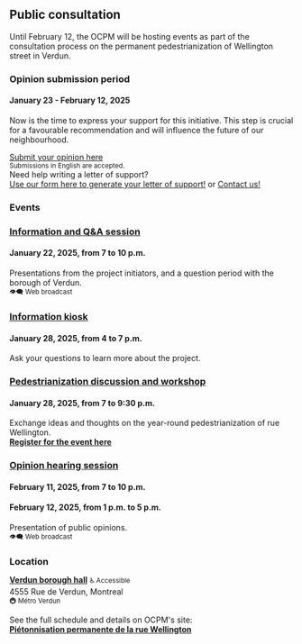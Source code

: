 ## Public consultation

Until February 12, the OCPM will be hosting events as part of the consultation process on the permanent pedestrianization of Wellington street in Verdun.

### Opinion submission period

#### January 23 - February 12, 2025

Now is the time to express your support for this initiative.
This step is crucial for a favourable recommendation and will influence the future of our neighbourhood.

<a class="button" href="https://ocpm.qc.ca/fr/wellington/inscription" target="_blank">Submit your opinion here</a>  
<small>Submissions in English are accepted.</small>  
Need help writing a letter of support?   
[Use our form here to generate your letter of support!](/en/write-a-letter) or 
[Contact us!](mailto:allo@lawellpietonne.com?subject=Letter%20of%20support)

<h3 style="margin-block-end: 0.5em;">Events</h3>  

### <a href="https://ocpm.qc.ca/fr/wellington#:~:text=2025-,S%C3%A9ance,questions%2Dr%C3%A9ponses" target="_blank" rel="noopeners">Information and Q&A session</a>

#### January 22, 2025, from 7 to 10 p.m.

Presentations from the project initiators, and a question period with the borough of Verdun.  
<small>👁️‍🗨️ Web broadcast</small>

### <a href="https://ocpm.qc.ca/fr/wellington#:~:text=Kiosque%20d'information" target="_blank" rel="noopeners">Information kiosk</a>

#### January 28, 2025, from 4 to 7 p.m.

Ask your questions to learn more about the project.

### <a href="https://ocpm.qc.ca/fr/wellington#:~:text=Atelier%2Ddiscussion%20sur%20la%20pi%C3%A9tonnisation" target="_blank" rel="noopeners">Pedestrianization discussion and workshop</a>

#### January 28, 2025, from 7 to 9:30 p.m.

Exchange ideas and thoughts on the year-round pedestrianization of rue Wellington.  
<strong><a href="https://www.eventbrite.ca/e/atelier-collaboratif-pietonnisation-permanente-de-la-rue-wellington-tickets-1119897636979?aff=oddtdtcreator" target="_blank">Register for the event here</a></strong>


### <a href="https://ocpm.qc.ca/fr/wellington#:~:text=S%C3%A9ance%20d'audition%20des%20opinions" target="_blank" rel="noopeners">Opinion hearing session</a>

#### February 11, 2025, from 7 to 10 p.m.

#### February 12, 2025, from 1 p.m. to 5 p.m.

Presentation of public opinions.  
<small>👁️‍🗨️ Web broadcast</small>

<h3 style="margin-block-end: 0.5em;">Location</h3>

**[Verdun borough hall](https://maps.app.goo.gl/zbKSuApg6Sc211Fv6)** <small>♿️ Accessible</small>  
4555 Rue de Verdun, Montreal  
<small>🚇 Métro Verdun</small>  

See the full schedule and details on OCPM's site:  
<strong><a href="https://ocpm.qc.ca/fr/wellington" target="_blank">Piétonnisation permanente de la rue Wellington</a></strong>
